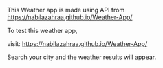This Weather app is made using API from https://nabilazahraa.github.io/Weather-App/

To test this weather app,

visit: https://nabilazahraa.github.io/Weather-App/

Search your city and the weather results will appear.
